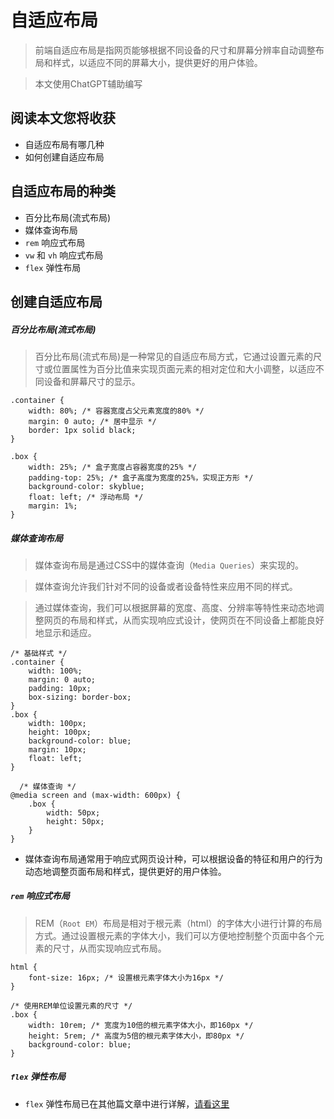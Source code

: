 # 自适应布局

> 前端自适应布局是指网页能够根据不同设备的尺寸和屏幕分辨率自动调整布局和样式，以适应不同的屏幕大小，提供更好的用户体验。

> 本文使用ChatGPT辅助编写

## 阅读本文您将收获
* 自适应布局有哪几种
* 如何创建自适应布局

## 自适应布局的种类
* 百分比布局(流式布局)
* 媒体查询布局
* `rem` 响应式布局
* `vw` 和 `vh` 响应式布局
* `flex` 弹性布局

## 创建自适应布局

##### 百分比布局(流式布局)

> 百分比布局(流式布局)是一种常见的自适应布局方式，它通过设置元素的尺寸或位置属性为百分比值来实现页面元素的相对定位和大小调整，以适应不同设备和屏幕尺寸的显示。

```
.container {
    width: 80%; /* 容器宽度占父元素宽度的80% */
    margin: 0 auto; /* 居中显示 */
    border: 1px solid black;
}
  
.box {
    width: 25%; /* 盒子宽度占容器宽度的25% */
    padding-top: 25%; /* 盒子高度为宽度的25%，实现正方形 */
    background-color: skyblue;
    float: left; /* 浮动布局 */
    margin: 1%;
}
```

##### 媒体查询布局

> 媒体查询布局是通过CSS中的媒体查询（`Media Queries`）来实现的。

> 媒体查询允许我们针对不同的设备或者设备特性来应用不同的样式。

> 通过媒体查询，我们可以根据屏幕的宽度、高度、分辨率等特性来动态地调整网页的布局和样式，从而实现响应式设计，使网页在不同设备上都能良好地显示和适应。

```
/* 基础样式 */
.container {
    width: 100%;
    margin: 0 auto;
    padding: 10px;
    box-sizing: border-box;
}
.box {
    width: 100px;
    height: 100px;
    background-color: blue;
    margin: 10px;
    float: left;
}

  /* 媒体查询 */
@media screen and (max-width: 600px) {
    .box {
        width: 50px;
        height: 50px;
    }
}
```

* 媒体查询布局通常用于响应式网页设计种，可以根据设备的特征和用户的行为动态地调整页面布局和样式，提供更好的用户体验。

##### `rem` 响应式布局

> REM（`Root EM`）布局是相对于根元素（html）的字体大小进行计算的布局方式。通过设置根元素的字体大小，我们可以方便地控制整个页面中各个元素的尺寸，从而实现响应式布局。

```
html {
    font-size: 16px; /* 设置根元素字体大小为16px */
}

/* 使用REM单位设置元素的尺寸 */
.box {
    width: 10rem; /* 宽度为10倍的根元素字体大小，即160px */
    height: 5rem; /* 高度为5倍的根元素字体大小，即80px */
    background-color: blue;
}
```

##### `flex` 弹性布局

* `flex` 弹性布局已在其他篇文章中进行详解，[请看这里](https://github.com/programmer-zhang/front-end/tree/master/profiles/HTML_flex.md)